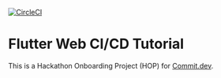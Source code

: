 [![CircleCI](https://circleci.com/gh/nolandg/flutter-web-cicd/tree/main.svg?style=svg)](https://circleci.com/gh/nolandg/flutter-web-cicd/tree/main)

# Flutter Web CI/CD Tutorial

This is a Hackathon Onboarding Project (HOP) for [Commit.dev](https://commit.dev/).
